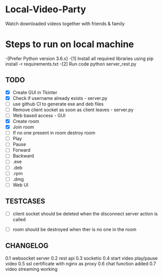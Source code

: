 # Local-Video-Party

Watch downloaded videos together with friends &amp; family

# Steps to run on local machine
-[Prefer Python version 3.6.x]
-[1] Install all required libraries using
     pip install -r requirements.txt
-[2] Run code
     python server_rest.py

## TODO

- [X] Create GUI in Tkinter
- [X] Check if username already exists - server.py
- [ ] use github CI to generate exe and deb files
- [ ] Remove client socket as soon as client leaves - server.py
- [ ] Web based access - GUI
- [X] Create room
- [X] Join room
- [ ] If no one present in room destroy room
- [ ] Play
- [ ] Pause
- [ ] Forward
- [ ] Backward
- [ ] .exe
- [ ] .deb
- [ ] .rpm
- [ ] .dmg
- [ ] Web UI

## TESTCASES

- [ ] client socket should be deleted when the disconnect server action is called
- [ ] room should be destroyed when ther is no one in the room


## CHANGELOG

0.1 websocket server
0.2 rest api
0.3 socketio
0.4 start video play/pause video
0.5 ssl certificate with nginx as proxy
0.6 chat function added
0.7 video streaming working
